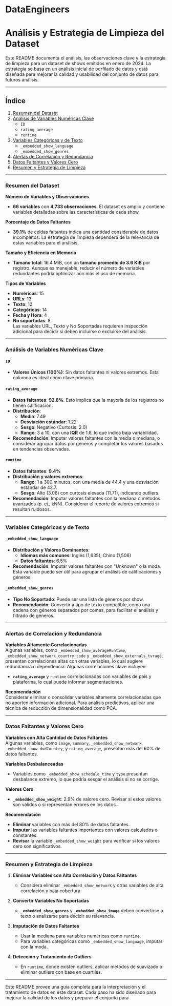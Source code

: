 # DataEngineers




# Análisis y Estrategia de Limpieza del Dataset

Este README documenta el análisis, las observaciones clave y la estrategia de limpieza para un dataset de shows emitidos en enero de 2024. La estrategia se basa en un análisis inicial de perfilado de datos y está diseñada para mejorar la calidad y usabilidad del conjunto de datos para futuros análisis.

---

## Índice

1. [Resumen del Dataset](#resumen-del-dataset)
2. [Análisis de Variables Numéricas Clave](#análisis-de-variables-numéricas-clave)
   - `ID`
   - `rating_average`
   - `runtime`
3. [Variables Categóricas y de Texto](#variables-categóricas-y-de-texto)
   - `_embedded_show_language`
   - `_embedded_show_genres`
4. [Alertas de Correlación y Redundancia](#alertas-de-correlación-y-redundancia)
5. [Datos Faltantes y Valores Cero](#datos-faltantes-y-valores-cero)
6. [Resumen y Estrategia de Limpieza](#resumen-y-estrategia-de-limpieza)

---

### Resumen del Dataset

**Número de Variables y Observaciones**  
- **66 variables** con **4,733 observaciones**. El dataset es amplio y contiene variables detalladas sobre las características de cada show.

**Porcentaje de Datos Faltantes**  
- **39.1%** de celdas faltantes indica una cantidad considerable de datos incompletos. La estrategia de limpieza dependerá de la relevancia de estas variables para el análisis.

**Tamaño y Eficiencia en Memoria**  
- **Tamaño total**: 16.4 MiB, con un **tamaño promedio de 3.6 KiB** por registro. Aunque es manejable, reducir el número de variables redundantes podría optimizar aún más el uso de memoria.

**Tipos de Variables**  
- **Numéricas**: 15
- **URLs**: 13
- **Texto**: 12
- **Categóricas**: 14
- **Fecha y Hora**: 4
- **No soportadas**: 8  
Las variables URL, Texto y No Soportadas requieren inspección adicional para decidir si deben incluirse o excluirse del análisis.

---

### Análisis de Variables Numéricas Clave

#### `ID`
- **Valores Únicos (100%)**: Sin datos faltantes ni valores extremos. Esta columna es ideal como clave primaria.

#### `rating_average`
- **Datos faltantes**: **92.8%**. Esto implica que la mayoría de los registros no tienen calificación.
- **Distribución**:
  - **Media**: 7.49
  - **Desviación estándar**: 1.22
  - **Sesgo**: Negativo (Curtosis: 2.0)
  - **Rango**: 3 a 10, con una **IQR** de 1.6, lo que indica baja variabilidad.
- **Recomendación**: Imputar valores faltantes con la media o mediana, o considerar agrupar datos por géneros y completar los valores basados en tendencias observadas.

#### `runtime`
- **Datos faltantes**: **9.4%**
- **Distribución y valores extremos**:
  - **Rango**: 1 a 300 minutos, con una media de 44.4 y una desviación estándar de 43.7.
  - **Sesgo**: Alto (3.06) con curtosis elevada (11.71), indicando outliers.
- **Recomendación**: Imputar valores faltantes con la mediana o métodos avanzados (p. ej., kNN). Considerar el recorte de valores extremos si resultan ruidosos.

---

### Variables Categóricas y de Texto

#### `_embedded_show_language`
- **Distribución y Valores Dominantes**:
  - **Idiomas más comunes**: Inglés (1,635), Chino (1,506)
  - **Datos faltantes**: 6.5%
- **Recomendación**: Imputar valores faltantes con "Unknown" o la moda. Esta variable puede ser útil para agrupar el análisis de calificaciones y géneros.

#### `_embedded_show_genres`
- **Tipo No Soportado**: Puede ser una lista de géneros por show.
- **Recomendación**: Convertir a tipo de texto compatible, como una cadena con géneros separados por comas, para facilitar el análisis y filtrado de géneros.

---

### Alertas de Correlación y Redundancia

**Variables Altamente Correlacionadas**  
Algunas variables, como `_embedded_show_averageRuntime`, `_embedded_show_network_country_code` y `_embedded_show_externals_tvrage`, presentan correlaciones altas con otras variables, lo cual sugiere redundancia o dependencia. Algunas correlaciones clave incluyen:

- **`rating_average`** y `runtime` correlacionadas con variables de país y plataforma, lo cual puede informar segmentaciones.
  
**Recomendación**  
Considerar eliminar o consolidar variables altamente correlacionadas que no aporten información adicional. Para análisis predictivos, aplicar una técnica de reducción de dimensionalidad como PCA.

---

### Datos Faltantes y Valores Cero

**Variables con Alta Cantidad de Datos Faltantes**  
Algunas variables, como `image`, `summary`, `_embedded_show_network`, `_embedded_show_dvdCountry`, y `rating_average`, presentan más del 60% de datos faltantes.

**Variables Desbalanceadas**  
- Variables como `_embedded_show_schedule_time` y `type` presentan desbalance extremo, lo que podría sesgar el análisis si no se corrige.

**Valores Cero**  
- **`_embedded_show_weight`**: 2.9% de valores cero. Revisar si estos valores son válidos o si representan errores en los datos.

**Recomendación**  
- **Eliminar** variables con más del 80% de datos faltantes.
- **Imputar** las variables faltantes importantes con valores calculados o constantes.
- **Revisar** la variable `_embedded_show_weight` para verificar si los valores cero son significativos.

---

### Resumen y Estrategia de Limpieza

1. **Eliminar Variables con Alta Correlación y Datos Faltantes**  
   - Considera eliminar `_embedded_show_network` y otras variables de alta correlación y baja cobertura.

2. **Convertir Variables No Soportadas**  
   - **`_embedded_show_genres`** y **`_embedded_show_image`** deben convertirse a texto o analizarse para decidir su relevancia.

3. **Imputación de Datos Faltantes**  
   - Usar la mediana para variables numéricas como `runtime`.
   - Para variables categóricas como `_embedded_show_language`, imputar con la moda.

4. **Detección y Tratamiento de Outliers**  
   - En `runtime`, donde existen outliers, aplicar métodos de suavizado o eliminar outliers con base en cuartiles.

---

Este README provee una guía completa para la interpretación y el tratamiento de datos en este dataset. Cada paso ha sido diseñado para mejorar la calidad de los datos y preparar el conjunto para
